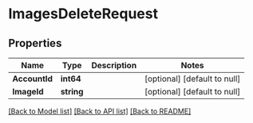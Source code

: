 # ImagesDeleteRequest

## Properties
Name | Type | Description | Notes
------------ | ------------- | ------------- | -------------
**AccountId** | **int64** |  | [optional] [default to null]
**ImageId** | **string** |  | [optional] [default to null]

[[Back to Model list]](../README.md#documentation-for-models) [[Back to API list]](../README.md#documentation-for-api-endpoints) [[Back to README]](../README.md)


